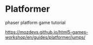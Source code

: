 # Platformer
phaser platform game tutorial

https://mozdevs.github.io/html5-games-workshop/en/guides/platformer/jumps/
